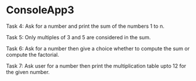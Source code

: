 # ConsoleApp3

Task 4: Ask for a number and print the sum of the numbers 1 to n. 

Task 5: Only multiples of 3 and 5 are considered in the sum.

Task 6: Ask for a number then give a choice whether to compute the sum or compute the factorial.

Task 7: Ask user for a number then print the multiplication table upto 12 for the given number.